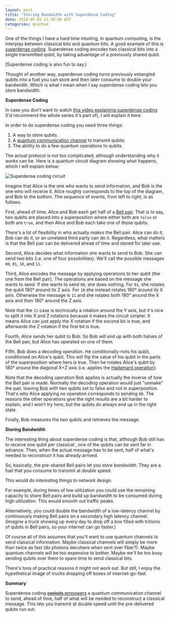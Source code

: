 ```yaml
---
layout: post
title: "Storing Bandwidth with Superdense Coding"
date: 2014-05-03 11:30:00 EST
categories: quantum
---
```


One of the things I have a hard time intuiting, in quantum computing, is the interplay between classical bits and quantum bits. A good example of this is [superdense coding](http://en.wikipedia.org/wiki/Superdense_coding). Superdense coding encodes two classical bits into a single transmitted qubit, by taking advantage of a previously shared qubit.

(Superdense coding is also fun to say.)

Thought of another way, superdense coding turns previously entangled qubits into a fuel you can store and then later consume to double your bandwidth. Which is what I mean when I say superdense coding lets you store bandwidth.

**Superdense Coding**

In case you don't want to watch [this video explaining superdense coding](http://www.youtube.com/watch?v=w5rCn593Dig) (I'd recommend the whole series it's part of), I will explain it here.

In order to do superdense coding you need three things:

1. A way to store qubits.
2. A [quantum communication channel](http://en.wikipedia.org/wiki/Quantum_channel) to transmit qubits.
3. The ability to do a few quantum operations to qubits.

The actual protocol is not too complicated, although understanding why it works can be. Here is a quantum circuit diagram showing what happens, which I will explain below:

![Superdense coding circuit](http://i.imgur.com/mXHpdbB.png)

Imagine that Alice is the one who wants to send information, and Bob is the one who will receive it. Alice roughly corresponds to the top of the diagram, and Bob to the bottom. The sequence of events, from left to right, is as follows.

First, ahead of time, Alice and Bob each get half of a [Bell pair](http://en.wikipedia.org/wiki/Bell_state). That is to say, two qubits are placed into a superposition where either both are `false` or both are `true`, and then Alice and Bob each take one of those qubits.

There's a lot of flexibility in who actually *makes* the Bell pair. Alice can do it, Bob can do it, or an unrelated third party can do it. Regardless, what matters is that the Bell pair can be delivered ahead of time and stored for later use.

Second, Alice decides what information she wants to send to Bob. She can send two bits (i.e. one of four possibilities). We'll call the possible messages `00`, `01`, `10`, and `11`.

Third, Alice encodes the message by applying operations to her qubit (the one from the Bell pair). The operations are based on the message she wants to send. If she wants to send `00`, she does nothing. For `01`, she rotates the qubit 180° around its Z axis. For `10` she instead rotates 180° around its X axis. Otherwise the message is `11` and she rotates both 180° around the X axis and then 180° around the Z axis.

Note that the `11` case is technically a rotation around the Y axis, but it's nice to split it into X and Z rotations because it makes the circuit simpler. It means Alice can just apply the X rotation if the second bit is true, and afterwards the Z rotation if the first bit is true.

Fourth, Alice sends her qubit to Bob. So Bob will end up with both halves of the Bell pair, but Alice has operated on one of them.

Fifth, Bob does a decoding operation. He conditionally-nots his qubit, conditioned on Alice's qubit. This will flip the value of his qubit in the parts of the superposition where hers is true. Then he rotates Alice's qubit by 180° around the diagonal X+Z axis (i.e. applies the [Hadamard operation](http://en.wikipedia.org/wiki/Quantum_gate#Hadamard_gate)).

Note that the decoding operation Bob applies is actually the inverse of how the Bell pair is made. Normally the decoding operation would just "unmake" the pair, leaving Bob with two qubits set to false and not in superposition. That's why Alice applying no operation corresponds to sending `00`. The reasons the other operations give the right results are a bit harder to explain, and I won't try here, but the qubits do always end up in the right state.

Finally, Bob measures the two qubits and retrieves the message.

**Storing Bandwidth**

The interesting thing about superdense coding is that, although Bob still has to receive one qubit per classical , one of the qubits can be sent far in advance. Then, when the actual message has to be sent, half of what's needed to reconstruct it has already arrived.

So, basically, the pre-shared Bell pairs let you *store bandwidth*. They are a fuel that you consume to transmit at double speed.

This would do interesting things to network design.

For example, during times of low utilization you could use the remaining capacity to share Bell pairs and build up bandwidth to be consumed during high utilization. This would smooth out traffic peaks.

Alternatively, you could double the bandwidth of a low-latency channel by continuously making Bell pairs on a secondary high latency channel. (Imagine a truck showing up every day to drop off a box filled with trillions of qubits in Bell pairs, so your internet can go faster.)

Of course all of this assumes that you'll want to use quantum channels to send classical information. Maybe classical channels will simply be more than twice as fast (do photons decohere when sent over fiber?). Maybe quantum channels will be too expensive to bother. Maybe we'll be too busy sending qubits over them to spare time to send classical bits.

There's tons of practical reasons it might not work out. But still, I enjoy the hypothetical image of trucks dropping off boxes of internet-go-fast.

**Summary**

Superdense coding [<s>exploits</s> empowers](http://youtu.be/wkBPp9UovVU?t=8m29s) a quantum communication channel to send, ahead of time, half of what will be needed to reconstruct a classical message. This lets you transmit at double speed until the pre-delivered qubits run out.
